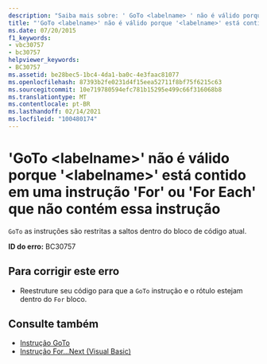 ```yaml
---
description: "Saiba mais sobre: ' GoTo <labelname> ' não é válido porque ' <labelname> ' está dentro de uma instrução ' for ' ou ' for each ' que não contém esta instrução"
title: "'GoTo <labelname>' não é válido porque '<labelname>' está contido em uma instrução 'For' ou 'For Each' que não contém essa instrução"
ms.date: 07/20/2015
f1_keywords:
- vbc30757
- bc30757
helpviewer_keywords:
- BC30757
ms.assetid: be28bec5-1bc4-4da1-ba0c-4e3faac81077
ms.openlocfilehash: 87393b2fe0231d4f15eea52711f8bf75f6215c63
ms.sourcegitcommit: 10e719780594efc781b15295e499c66f316068b8
ms.translationtype: MT
ms.contentlocale: pt-BR
ms.lasthandoff: 02/14/2021
ms.locfileid: "100480174"
---
```

# <a name="goto-labelname-is-not-valid-because-labelname-is-inside-a-for-or-for-each-statement-that-does-not-contain-this-statement"></a>'GoTo \<labelname>' não é válido porque '\<labelname>' está contido em uma instrução 'For' ou 'For Each' que não contém essa instrução

`GoTo` as instruções são restritas a saltos dentro do bloco de código atual.  
  
 **ID do erro:** BC30757  
  
## <a name="to-correct-this-error"></a>Para corrigir este erro  
  
- Reestruture seu código para que a `GoTo` instrução e o rótulo estejam dentro do `For` bloco.  
  
## <a name="see-also"></a>Consulte também

- [Instrução GoTo](../language-reference/statements/goto-statement.md)
- [Instrução For...Next (Visual Basic)](../language-reference/statements/for-next-statement.md)
